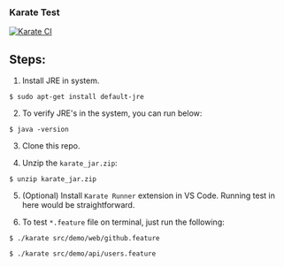 ### Karate Test
[![Karate CI](https://github.com/VivaaindreanNg/Karate-Test/actions/workflows/karate-ci.yml/badge.svg)](https://github.com/VivaaindreanNg/Karate-Test/actions/workflows/karate-ci.yml)

## Steps:

1. Install JRE in system.
```
$ sudo apt-get install default-jre
```

2. To verify JRE's in the system, you can run below:
```
$ java -version
```

3. Clone this repo.

4. Unzip the `karate_jar.zip`:
```
$ unzip karate_jar.zip
```

5. (Optional) Install `Karate Runner` extension in VS Code. Running test in here would be straightforward.

6. To test `*.feature` file on terminal, just run the following:
```
$ ./karate src/demo/web/github.feature
```
```
$ ./karate src/demo/api/users.feature 
```